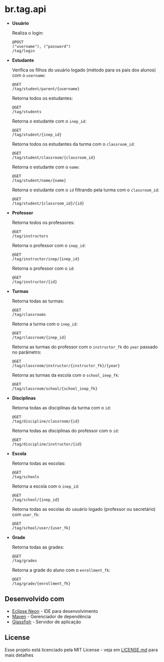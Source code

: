 # br.tag.api

* **Usuário**
  
  Realiza o login:

  ```
  @POST
  ("username"), ("password")
  /tag/login
  ```
  
* **Estudante**

  Verifica os filhos do usuário logado (método para os pais dos alunos) com o `username`:

  ```
  @GET
  /tag/student/parent/{username}
  ```
  
  Retorna todos os estudantes:

  ```
  @GET
  /tag/students
  ```

  Retorna o estudante com o `inep_id`:

  ```
  @GET
  /tag/student/{inep_id}
  ```
  
  Retorna todos os estudantes da turma com o `classroom_id`:

  ```
  @GET
  /tag/student/classroom/{classroom_id}
  ```
  
  Retorna o estudante com o `name`:

  ```
  @GET
  /tag/student/name/{name}
  ```
  
  Retorna o estudante com o `id` filtrando pela turma com o `classroom_id`:

  ```
  @GET
  /tag/student/{classroom_id}/{id}
  ```

* **Professor**
  
  Retorna todos os professores:

  ```
  @GET
  /tag/instructors
  ```
  
  Retorna o professor com o `inep_id`:

  ```
  @GET
  /tag/instructor/inep/{inep_id}
  ```
  
  Retorna o professor com o `id`:

  ```
  @GET
  /tag/instructor/{id}
  ```

* **Turmas**
  
  Retorna todas as turmas:

  ```
  @GET
  /tag/classrooms
  ```
  
  Retorna a turma com o `inep_id`:

  ```
  @GET
  /tag/classroom/{inep_id}
  ```
  
  Retorna as turmas do professor com o `instructor_fk` do `year` passado no parâmetro:

  ```
  @GET
  /tag/classroom/instructor/{instructor_fk}/{year}
  ```
  
  Retorna as turmas da escola com o `school_inep_fk`:

  ```
  @GET
  /tag/classroom/school/{school_inep_fk}
  ```

* **Disciplinas**

  Retorna todas as disciplinas da turma com o `id`:

  ```
  @GET
  /tag/discipline/classroom/{id}
  ```
  
  Retorna todas as disciplinas do professor com o `id`:

  ```
  @GET
  /tag/discipline/instructor/{id}
  ```

* **Escola**

  Retorna todas as escolas:

  ```
  @GET
  /tag/schools
  ```

  Retorna a escola com o `inep_id`:

  ```
  @GET
  /tag/school/{inep_id}
  ```

  Retorna todas as escolas do usuário logado (professor ou secretário) com `user_fk`:

  ```
  @GET
  /tag/school/user/{user_fk}
  ```

* **Grade**

  Retorna todas as grades:

  ```
  @GET
  /tag/grades
  ```

  Retorna a grade do aluno com o `enrollment_fk`:

  ```
  @GET
  /tag/grade/{enrollment_fk}
  ```

## Desenvolvido com

* [Eclipse Neon](http://www.eclipse.org/neon/) - IDE para desenvolvimento
* [Maven](https://maven.apache.org/) - Gerenciador de dependência
* [Glassfish](https://glassfish.java.net/public/alldownloads.html) - Servidor de aplicação

## License

  Esse projeto está licenciado pela MIT License - veja em [LICENSE.md](LICENSE.md) para mais detalhes